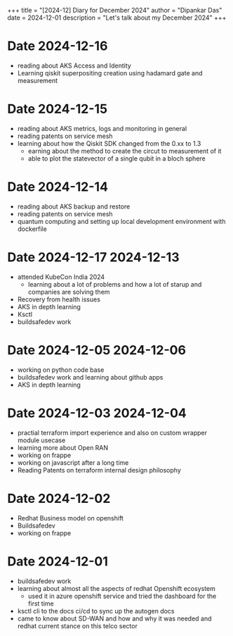 +++
title = "[2024-12] Diary for December 2024"
author = "Dipankar Das"
date = 2024-12-01
description = "Let's talk about my December 2024"
+++

# Date 2024-12-16
* reading about AKS Access and Identity
* Learning qiskit superpositing creation using hadamard gate and measurement

# Date 2024-12-15
* reading about AKS metrics, logs and monitoring in general
* reading patents on service mesh
* learning about how the Qiskit SDK changed from the 0.xx to 1.3
  * earning about the method to create the circut to measurement of it
  * able to plot the statevector of a single qubit in a bloch sphere

# Date 2024-12-14
* reading about AKS backup and restore
* reading patents on service mesh
* quantum computing and setting up local development environment with dockerfile

# Date 2024-12-17 2024-12-13
* attended KubeCon India 2024
  * learning about a lot of problems and how a lot of starup and companies are solving them
* Recovery from health issues
* AKS in depth learning
* Ksctl
* buildsafedev work

# Date 2024-12-05 2024-12-06
* working on python code base
* buildsafedev work and learning about github apps
* AKS in depth learning

# Date 2024-12-03 2024-12-04
* practial terraform import experience and also on custom wrapper module usecase
* learning more about Open RAN
* working on frappe
* working on javascript after a long time
* Reading Patents on terraform internal design philosophy

# Date 2024-12-02
* Redhat Business model on openshift
* Buildsafedev
* working on frappe

# Date 2024-12-01
* buildsafedev work
* learning about almost all the aspects of redhat Openshift ecosystem
  * used it in azure openshift service and tried the dashboard for the first time
* ksctl cli to the docs ci/cd to sync up the autogen docs
* came to know about SD-WAN and how and why it was needed and redhat current stance on this telco sector
